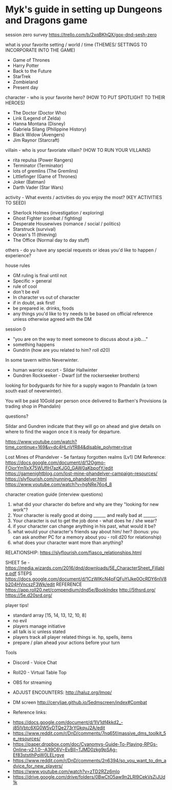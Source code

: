 # Myk's guide in setting up Dungeons and Dragons game 

session zero survey https://trello.com/b/2xqBKhQX/gox-dnd-sesh-zero

what is your favorite setting / world / time (THEMES/ SETTINGS TO INCORPORATE INTO THE GAME)
- Game of Thrones
- Harry Potter
- Back to the Future
- StarTrek
- Zombieland
- Present day

character - who is your favorite hero? (HOW TO PUT SPOTLIGHT TO THEIR HEROES)
- The Doctor (Doctor Who)
- Link (Legend of Zelda)
- Hanna Montana (Disney)
- Gabriela Silang (Philippine History)
- Black Widow (Avengers)
- Jim Raynor (Starcraft)

villain - who is your favoriate villain? (HOW TO RUN YOUR VILLAINS)
- rita repulsa (Power Rangers)
- Terminator (Terminator)
- lots of gremlins (The Gremlins)
- Littlefinger (Game of Thrones)
- Joker (Batman)
- Darth Vader (Star Wars)

activity - What events / activities do you enjoy the most? (KEY ACTIVITIES TO SEED)
- Sherlock Holmes (investigation / exploring)
- Ghost Fighter (combat / fighting)
- Desperate Housewives (romance / social / politics)
- Starstruck (survival) 
- Ocean's 11 (thieving)
- The Office (Normal day to day stuff)

others - do yu have any special requests or ideas you'd like to happen / experience? 

house rules
- GM ruling is final until not
- Specific > general
- rule of cool
- don't be evil
- In character vs out of character
- if in doubt, ask first!
- be prepared ie. drinks, foods
- any things you'd like to try needs to be based on official reference unless otherwise agreed with the DM

session 0
- "you are on the way to meet someone to discuss about a job...."
- something happens
- Gundrin (how are you related to him? roll d20)

In some tavern within Neverwinter.

* human warrior escort - Sildar Hallwinter
* Gundren Rockseeker - Dwarf (of the rockerseeker brothers)

looking for bodyguards for hire for a supply wagon to Phandalin (a town south east of neverwinter).

<Proceed with interview>

You will be paid 10Gold per person once delivered to Barthen's Provisions (a trading shop in Phandalin)

questions?

Sildar and Gundren indicate that they will go on ahead and give details on where to find the wagon once it is ready for departure.

<show video> https://www.youtube.com/watch?time_continue=169&v=dc4HLnVfR84&disable_polymer=true
 

Lost Mines of Phandelver - 5e fantasy forgotten realms (Lv1)
DM Reference:
https://docs.google.com/document/d/12Ogmo-FOiorYm1IxX75WUflH7azKJG0_GAW0aKbpofY/edit
https://gamenightblog.com/lost-mine-phandelver-campaign-resources/
https://slyflourish.com/running_phandelver.html
https://www.youtube.com/watch?v=hgNRe76o4_8

character creation guide (interview questions)
1. what did your character do before and why are they "looking for new work"?
2. Your character is really good at doing ______ and really bad at ______.
3. Your character is out to get the job done - what does he / she wear?
4. if your character can change anything in his past, what would it be?
5. what would your character's friends say about him/ her? (bonus: you can ask another PC for a memory about you - roll d20 for relationship)
6. what does your character want more than anything?

RELATIONSHIP: https://slyflourish.com/fiasco_relationships.html

SHEET 5e - https://media.wizards.com/2016/dnd/downloads/5E_CharacterSheet_Fillable.pdf
STEPS https://docs.google.com/document/d/1CzWlKcN4pFQFuYIJke0OcRDY6nlV8b204HVncszF3Wk/edit
REFERENCE
https://app.roll20.net/compendium/dnd5e/BookIndex
http://5thsrd.org/
https://5e.d20srd.org/

player tips!
- standard array [15, 14, 13, 12, 10, 8]
- no evil
- players manage initiative
- all talk is ic unless stated
- players track all player related things ie. hp, spells, items
- prepare / plan ahead your actions before your turn



Tools
- Discord - Voice Chat
- Roll20 - Virtual Table Top
- OBS for streaming
- ADJUST ENCOUNTERS: http://haluz.org/lmop/
- DM screen http://ceryliae.github.io/5edmscreen/index#Combat

- Reference links: 
* https://docs.google.com/document/d/1lV1df4kkd2_-j85lVbtc6XG0W5vDTQe273rYGkqyJ2A/edit
* https://www.reddit.com/r/DnD/comments/7nq65f/massive_dms_toolkit_5e_resources/
* https://paper.dropbox.com/doc/Cyanomys-Guide-To-Playing-RPGs-Online-v2.1.0--A39C6V~EvBII~TJMD0zkg9pSAg-Ef83ststlhPqW0LELrgye
* https://www.reddit.com/r/DnD/comments/2n6394/so_you_want_to_dm_advice_for_new_players/
* https://www.youtube.com/watch?v=zTD2RZz6mlo
* https://drive.google.com/drive/folders/0BwCtO5aw9n2LRl9CekVsZjJUd1k
